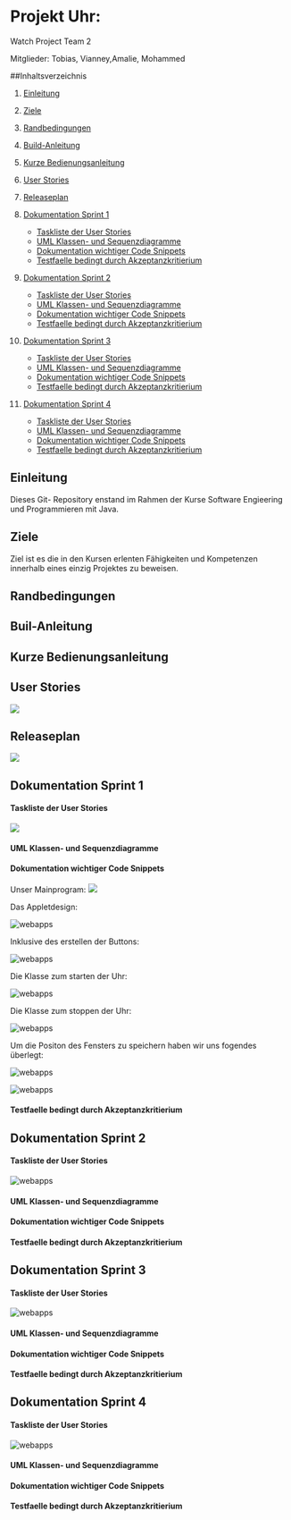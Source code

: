 # Projekt Uhr:

Watch Project Team 2 

Mitglieder: Tobias, Vianney,Amalie, Mohammed


##Inhaltsverzeichnis

1. [Einleitung](#einleitung)
1. [Ziele](#ziele)
1. [Randbedingungen](#randbedingungen)
1. [Build-Anleitung](#buil-anleitung)
1. [Kurze Bedienungsanleitung](#kurze-bedienungsanleitung)
1. [User Stories](#user-stories)
1. [Releaseplan](#releaseplan)
1. [Dokumentation Sprint 1](#dokumentation-sprint-1)
    + [Taskliste der User Stories](#taskliste-der-user-stories)
    + [UML Klassen- und Sequenzdiagramme](#uml-klassen-und-sequenzdiagramme)
    + [Dokumentation wichtiger Code Snippets](#dokumentation-wichtiger-code-snippets)
    + [Testfaelle bedingt durch Akzeptanzkritierium](#testfaelle-bedingt-durch-akzeptanzkritierium)
    
1. [Dokumentation Sprint 2](#dokumentation-sprint-2)
    + [Taskliste der User Stories](#taskliste-der-user-stories)
    + [UML Klassen- und Sequenzdiagramme](#uml-klassen-und-sequenzdiagramme)
    + [Dokumentation wichtiger Code Snippets](#dokumentation-wichtiger-code-snippets)
    + [Testfaelle bedingt durch Akzeptanzkritierium](#testfaelle-bedingt-durch-akzeptanzkritierium)
    
1. [Dokumentation Sprint 3](#dokumentation-sprint-3)
    + [Taskliste der User Stories](#taskliste-der-user-stories)
    + [UML Klassen- und Sequenzdiagramme](#uml-klassen-und-sequenzdiagramme)
    + [Dokumentation wichtiger Code Snippets](#dokumentation-wichtiger-code-snippets)
    + [Testfaelle bedingt durch Akzeptanzkritierium](#testfaelle-bedingt-durch-akzeptanzkritierium)
    
1. [Dokumentation Sprint 4](#dokumentation-sprint-4)
    + [Taskliste der User Stories](#taskliste-der-user-stories)
    + [UML Klassen- und Sequenzdiagramme](#uml-klassen-und-sequenzdiagramme)
    + [Dokumentation wichtiger Code Snippets](#dokumentation-wichtiger-code-snippets)
    + [Testfaelle bedingt durch Akzeptanzkritierium](#testfaelle-bedingt-durch-akzeptanzkritierium)    
    




## Einleitung 

Dieses Git- Repository enstand im Rahmen  der Kurse Software Engieering und Programmieren mit Java.

## Ziele

Ziel ist es die in den Kursen erlenten Fähigkeiten und Kompetenzen innerhalb eines einzig Projektes zu beweisen.

## Randbedingungen

## Buil-Anleitung

## Kurze Bedienungsanleitung

## User Stories

![](doku/Useretories.png)

## Releaseplan

![](doku/Releaseplan.png)

## Dokumentation Sprint 1
#### Taskliste der User Stories

![](doku/Task1.png)



#### UML Klassen- und Sequenzdiagramme
#### Dokumentation wichtiger Code Snippets
Unser Mainprogram: 
 ![](doku/main-routine.png)
 
 
Das Appletdesign: 

![webapps](doku/gui1.png)

Inklusive des erstellen der Buttons:

![webapps](doku/gui2.png)

Die Klasse zum starten der Uhr:

![webapps](doku/startclass.png)

Die Klasse zum stoppen der Uhr:

![webapps](doku/stoppclass.png)

Um die Positon des Fensters zu speichern haben wir uns fogendes überlegt:

![webapps](doku/memory1.png)

![webapps](doku/Memory2.png)

#### Testfaelle bedingt durch Akzeptanzkritierium
## Dokumentation Sprint 2
#### Taskliste der User Stories

![webapps](doku/Task2.png)

#### UML Klassen- und Sequenzdiagramme
#### Dokumentation wichtiger Code Snippets
#### Testfaelle bedingt durch Akzeptanzkritierium
## Dokumentation Sprint 3
#### Taskliste der User Stories

![webapps](doku\Task3.png)

#### UML Klassen- und Sequenzdiagramme
#### Dokumentation wichtiger Code Snippets
#### Testfaelle bedingt durch Akzeptanzkritierium
## Dokumentation Sprint 4
#### Taskliste der User Stories

![webapps](doku/Task4.png)

#### UML Klassen- und Sequenzdiagramme
#### Dokumentation wichtiger Code Snippets
#### Testfaelle bedingt durch Akzeptanzkritierium


